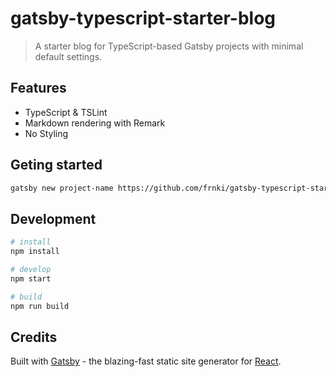 # gatsby-typescript-starter-blog

> A starter blog for TypeScript-based Gatsby projects with minimal default settings.

## Features

- TypeScript & TSLint
- Markdown rendering with Remark
- No Styling

## Geting started

```bash
gatsby new project-name https://github.com/frnki/gatsby-typescript-starter-blog
```

## Development

```bash
# install
npm install

# develop 
npm start

# build
npm run build
```

## Credits

Built with [Gatsby](https://www.gatsbyjs.org/) - the blazing-fast static site generator for [React](https://facebook.github.io/react/).